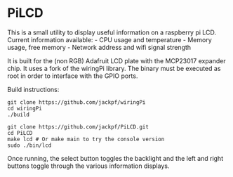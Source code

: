 PiLCD
==========

This is a small utility to display useful information on a raspberry pi LCD.
Current information available:
	- CPU usage and temperature
	- Memory usage, free memory
	- Network address and wifi signal strength

It is built for the (non RGB) Adafruit LCD plate with the MCP23017 expander chip.
It uses a fork of the wiringPi library.
The binary must be executed as root in order to interface with the GPIO ports.

Build instructions:

```shell
git clone https://github.com/jackpf/wiringPi
cd wiringPi
./build

git clone https://github.com/jackpf/PiLCD.git
cd PiLCD
make lcd # Or make main to try the console version
sudo ./bin/lcd
```

Once running, the select button toggles the backlight and the left and right buttons toggle through the various information displays.
